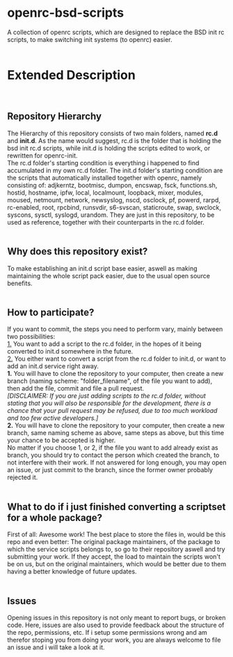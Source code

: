 # openrc-bsd-scripts
A collection of openrc scripts, which are designed to replace the BSD init rc scripts, to make switching init systems (to openrc) easier.<br>
<br>
<h1>Extended Description</h1>
<br>
<h2>Repository Hierarchy</h2>
The Hierarchy of this repository consists of two main folders, named <b>rc.d</b> and <b>init.d</b>. As the name would suggest, rc.d is the folder that is holding the bsd init rc.d scripts, while init.d is holding the scripts edited to work, or rewritten for openrc-init. <br>
The rc.d folder's starting condition is everything i happened to find accumulated in my own rc.d folder. The init.d folder's starting condition are the scripts that automatically installed together with openrc, namely consisting of: adjkerntz, bootmisc, dumpon, encswap, fsck, functions.sh, hostid, hostname, ipfw, local, localmount, loopback, mixer, modules, moused, netmount, network, newsyslog, nscd, osclock, pf, powerd, rarpd, rc-enabled, root, rpcbind, runsvdir, s6-svscan, staticroute, swap, swclock, syscons, sysctl, syslogd, urandom. They are just in this repository, to be used as reference, together with their counterparts in the rc.d folder.<br>
<br>
<h2>Why does this repository exist?</h2>
To make establishing an init.d script base easier, aswell as making maintaining the whole script pack easier, due to the usual open source benefits. <br>
<br>
<h2>How to participate?</h2>
If you want to commit, the steps you need to perform vary, mainly between two possibilities:<br> <u>1.</u> You want to add a script to the rc.d folder, in the hopes of it being converted to init.d somewhere in the future. <br><u>2.</u> You either want to convert a script from the rc.d folder to init.d, or want to add an init.d service right away. <br>
<b>1.</b> You will have to clone the repository to your computer, then create a new branch (naming scheme: "folder_filename", of the file you want to add), then add the file, commit and file a pull request.<br> <i>[DISCLAIMER: If you are just adding scripts to the rc.d folder, without stating that you will also be responsible for the development, there is a chance that your pull request may be refused, due to too much workload and too few active developers.]</i><br>
<b>2.</b> You will have to clone the repository to your computer, then create a new branch, same naming scheme as above, same steps as above, but this time your chance to be accepted is higher.<br>
No matter if you  choose 1, or 2, if the file you want to add already exist as branch, you should try to contact the person which created the branch, to not interfere with their work. If not answered for long enough, you may open an issue, or just commit to the branch, since the former owner probably rejected it.<br>
<br>
<h2>What to do if i just finished converting a scriptset for a whole package?</h2>
First of all: Awesome work! The best place to store the files in, would be this repo and even better: The original package maintainers, of the package to which the service scripts belongs to, so go to their repository aswell and try submitting your work. If they accept, the load to maintain the scripts won't be on us, but on the original maintainers, which would be better due to them having a better knowledge of future updates.<br>
<br>
<h2>Issues</h2>
Opening issues in this repository is not only meant to report bugs, or broken code. Here, issues are also used to provide feedback about the structure of the repo, permissions, etc. If i setup some permissions wrong and am therefor stoping you from doing your work, you are always welcome to file an issue and i will take a look at it.<br>
